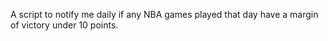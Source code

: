 A script to notify me daily if any NBA games played that day have a margin of victory under 10 points.  